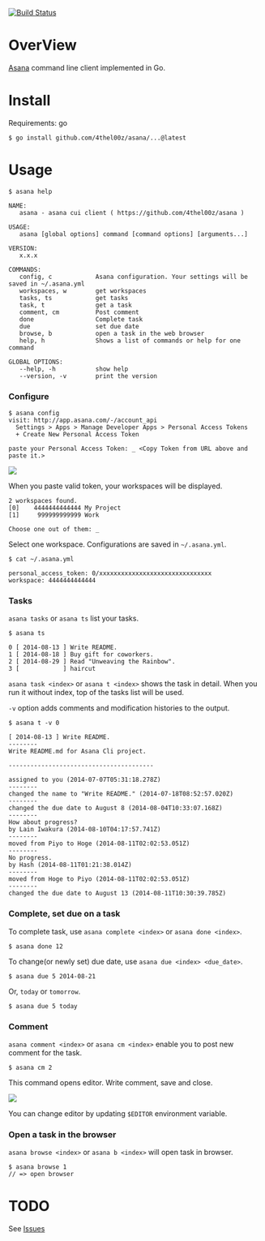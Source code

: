 [![Build Status](https://travis-ci.org/4thel00z/asana.svg?branch=master)](https://travis-ci.org/4thel00z/asana)

OverView
=========================================

[Asana](https://asana.com/) command line client implemented in Go.


Install
=========================================

Requirements: go

    $ go install github.com/4thel00z/asana/...@latest


Usage
=========================================

    $ asana help

    NAME:
       asana - asana cui client ( https://github.com/4thel00z/asana )

    USAGE:
       asana [global options] command [command options] [arguments...]

    VERSION:
       x.x.x

    COMMANDS:
       config, c            Asana configuration. Your settings will be saved in ~/.asana.yml
       workspaces, w        get workspaces
       tasks, ts            get tasks
       task, t              get a task
       comment, cm          Post comment
       done                 Complete task
       due                  set due date
       browse, b            open a task in the web browser
       help, h              Shows a list of commands or help for one command

    GLOBAL OPTIONS:
       --help, -h           show help
       --version, -v        print the version


### Configure


    $ asana config
    visit: http://app.asana.com/-/account_api
      Settings > Apps > Manage Developer Apps > Personal Access Tokens
      + Create New Personal Access Token

    paste your Personal Access Token: _ <Copy Token from URL above and paste it.>

![](https://raw.githubusercontent.com/4thel00z/asana/images/token.png)

When you paste valid token, your workspaces will be displayed.

    2 workspaces found.
    [0]    4444444444444 My Project
    [1]     999999999999 Work

    Choose one out of them: _

Select one workspace. Configurations are saved in `~/.asana.yml`.

    $ cat ~/.asana.yml

    personal_access_token: 0/xxxxxxxxxxxxxxxxxxxxxxxxxxxxxxx
    workspace: 4444444444444


### Tasks

`asana tasks` or `asana ts` list your tasks.

    $ asana ts

    0 [ 2014-08-13 ] Write README.
    1 [ 2014-08-18 ] Buy gift for coworkers.
    2 [ 2014-08-29 ] Read "Unweaving the Rainbow".
    3 [            ] haircut

`asana task <index>` or `asana t <index>` shows the task in detail. When you run it without index, top of the tasks list will be used.

`-v` option adds comments and modification histories to the output.

    $ asana t -v 0

    [ 2014-08-13 ] Write README.
    --------
    Write README.md for Asana Cli project.

    ----------------------------------------

    assigned to you (2014-07-07T05:31:18.278Z)
    --------
    changed the name to "Write README." (2014-07-18T08:52:57.020Z)
    --------
    changed the due date to August 8 (2014-08-04T10:33:07.168Z)
    --------
    How about progress?
    by Lain Iwakura (2014-08-10T04:17:57.741Z)
    --------
    moved from Piyo to Hoge (2014-08-11T02:02:53.051Z)
    --------
    No progress.
    by Hash (2014-08-11T01:21:38.014Z)
    --------
    moved from Hoge to Piyo (2014-08-11T02:02:53.051Z)
    --------
    changed the due date to August 13 (2014-08-11T10:30:39.785Z)


### Complete, set due on a task

To complete task, use `asana complete <index>` or `asana done <index>`.

    $ asana done 12

To change(or newly set) due date, use `asana due <index> <due_date>`.

    $ asana due 5 2014-08-21

Or, `today` or `tomorrow`.

    $ asana due 5 today


### Comment

`asana comment <index>` or `asana cm <index>` enable you to post new comment for the task.

    $ asana cm 2

This command opens editor. Write comment, save and close.

![](https://raw.githubusercontent.com/4thel00z/asana/images/cmt.png)

You can change editor by updating `$EDITOR` environment variable.


### Open a task in the browser

`asana browse <index>` or `asana b <index>` will open task in browser.

    $ asana browse 1
    // => open browser


TODO
=========================================

See [Issues](https://github.com/4thel00z/asana/issues)
